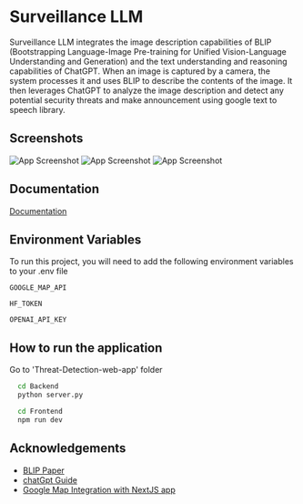 
# Surveillance LLM

Surveillance LLM integrates the image description capabilities of BLIP (Bootstrapping Language-Image Pre-training for Unified Vision-Language Understanding and Generation) and the text understanding and reasoning capabilities of ChatGPT. When an image is captured by a camera, the system processes it and uses BLIP to describe the contents of the image. It then leverages ChatGPT to analyze the image description and detect any potential security threats and make announcement using google text to speech library.



## Screenshots

![App Screenshot](https://drive.google.com/file/d/1AFoV0ErNwta31_ntwEh7tvY-cak8niyc/view?usp=sharing)
![App Screenshot](https://drive.google.com/file/d/1DqUwmcnCqY4Ig6kuEBDLRDEq5JQd_HhK/view?usp=sharing)
![App Screenshot](https://drive.google.com/file/d/1rQGX7qSWliiY_8Mo4t6RaPdyX9UYmKdl/view?usp=sharing)


## Documentation

[Documentation](https://drive.google.com/file/d/1i79kF1PWIWRBibkSOS-9tnAJXBQ9LgAm/view?usp=sharing)


## Environment Variables

To run this project, you will need to add the following environment variables to your .env file

`GOOGLE_MAP_API`

`HF_TOKEN`

`OPENAI_API_KEY`


## How to run the application

Go to 'Threat-Detection-web-app' folder

```bash 
  cd Backend
  python server.py
```

```bash 
  cd Frontend
  npm run dev
```
    
## Acknowledgements

 - [BLIP Paper](https://arxiv.org/pdf/2201.12086)
 - [chatGpt Guide](https://platform.openai.com/docs/guides/fine-tuning)
 - [Google Map Integration with NextJS app](https://www.99darshan.com/posts/interactive-maps-using-nextjs-and-google-maps)

